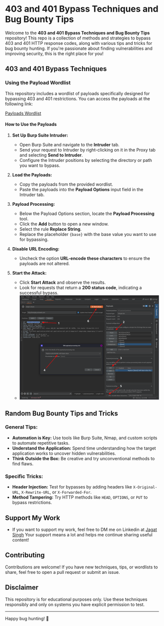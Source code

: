 # 403 and 401 Bypass Techniques and Bug Bounty Tips

Welcome to the **403 and 401 Bypass Techniques and Bug Bounty Tips** repository! This repo is a collection of methods and strategies to bypass 403 and 401 HTTP response codes, along with various tips and tricks for bug bounty hunting. If you're passionate about finding vulnerabilities and improving security, this is the right place for you!

## 403 and 401 Bypass Techniques

### Using the Payload Wordlist

This repository includes a wordlist of payloads specifically designed for bypassing 403 and 401 restrictions. You can access the payloads at the following link:

[Payloads Wordlist](https://github.com/jagat-singh-chaudhary/403-and-401-Bypass-Techniques/blob/main/Payloads)

#### How to Use the Payloads

1. **Set Up Burp Suite Intruder:**
   - Open Burp Suite and navigate to the **Intruder** tab.
   - Send your request to Intruder by right-clicking on it in the Proxy tab and selecting **Send to Intruder**.
   - Configure the Intruder positions by selecting the directory or path you want to bypass.

2. **Load the Payloads:**
   - Copy the payloads from the provided wordlist.
   - Paste the payloads into the **Payload Options** input field in the Intruder tab.

3. **Payload Processing:**
   - Below the Payload Options section, locate the **Payload Processing** tool.
   - Click the **Add** button to open a new window.
   - Select the rule **Replace String**.
   - Replace the placeholder `{base}` with the base value you want to use for bypassing.

4. **Disable URL Encoding:**
   - Uncheck the option **URL-encode these characters** to ensure the payloads are not altered.

5. **Start the Attack:**
   - Click **Start Attack** and observe the results.
   - Look for requests that return a **200 status code**, indicating a successful bypass.
   - ![Burp Suite Intruder Setup](https://github.com/jagat-singh-chaudhary/403-and-401-Bypass-Techniques/blob/main/Screenshot.png)

## Random Bug Bounty Tips and Tricks

### General Tips:
- **Automation is Key:** Use tools like Burp Suite, Nmap, and custom scripts to automate repetitive tasks.
- **Understand the Application:** Spend time understanding how the target application works to uncover hidden vulnerabilities.
- **Think Outside the Box:** Be creative and try unconventional methods to find flaws.

### Specific Tricks:
- **Header Injection:** Test for bypasses by adding headers like `X-Original-URL`, `X-Rewrite-URL`, or `X-Forwarded-For`.
- **Method Tampering:** Try HTTP methods like `HEAD`, `OPTIONS`, or `PUT` to bypass restrictions.

## Support My Work

- If you want to support my work, feel free to DM me on Linkedin at [Jagat Singh](https://www.linkedin.com/in/jagat-singh-b824701b8/)  Your support means a lot and helps me continue sharing useful content!

## Contributing

Contributions are welcome! If you have new techniques, tips, or wordlists to share, feel free to open a pull request or submit an issue.

## Disclaimer

This repository is for educational purposes only. Use these techniques responsibly and only on systems you have explicit permission to test.

---

Happy bug hunting! 🐞

